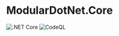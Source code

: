 # ModularDotNet.Core

![.NET Core](https://github.com/modulardotnet/ModularDotNet.Core/workflows/.NET%20Core/badge.svg) ![CodeQL](https://github.com/modulardotnet/ModularDotNet.Core/workflows/CodeQL/badge.svg)
